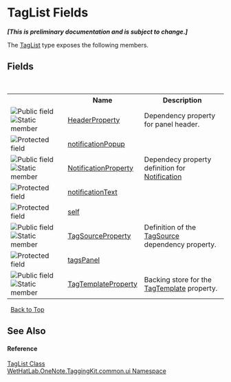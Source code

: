 # TagList Fields
 _**\[This is preliminary documentation and is subject to change.\]**_

The <a href="33154b64-6d0a-fae4-e6a0-cc3db0ac070c.md">TagList</a> type exposes the following members.


## Fields
&nbsp;<table><tr><th></th><th>Name</th><th>Description</th></tr><tr><td>![Public field](media/pubfield.gif "Public field")![Static member](media/static.gif "Static member")</td><td><a href="1095f37c-953c-aaee-476a-5f95aa8fe3df.md">HeaderProperty</a></td><td>
Dependency property for panel header.</td></tr><tr><td>![Protected field](media/protfield.gif "Protected field")</td><td><a href="12a54c28-0376-9c74-bf91-2dfd69730c2b.md">notificationPopup</a></td><td /></tr><tr><td>![Public field](media/pubfield.gif "Public field")![Static member](media/static.gif "Static member")</td><td><a href="e8dc82be-06c4-c9d6-fc1f-e28ccac513e8.md">NotificationProperty</a></td><td>
Dependecy property definition for <a href="1204d75e-94be-9d23-958f-b0d97bb29ff5.md">Notification</a></td></tr><tr><td>![Protected field](media/protfield.gif "Protected field")</td><td><a href="6496209b-a966-c6cd-b27f-8e86ecc9e98c.md">notificationText</a></td><td /></tr><tr><td>![Protected field](media/protfield.gif "Protected field")</td><td><a href="29f930f9-1a67-c52a-9318-a5fb9cf4d7c4.md">self</a></td><td /></tr><tr><td>![Public field](media/pubfield.gif "Public field")![Static member](media/static.gif "Static member")</td><td><a href="7950ce35-59e9-03aa-b0ba-f9a7b36ba947.md">TagSourceProperty</a></td><td>
Definition of the <a href="90b0d3b2-1444-dbe4-39fc-28b122405732.md">TagSource</a> dependency property.</td></tr><tr><td>![Protected field](media/protfield.gif "Protected field")</td><td><a href="990b066d-f806-054b-df3d-6b70e32c07da.md">tagsPanel</a></td><td /></tr><tr><td>![Public field](media/pubfield.gif "Public field")![Static member](media/static.gif "Static member")</td><td><a href="c4dc906c-e607-8977-4562-9533c0e2586d.md">TagTemplateProperty</a></td><td>
Backing store for the <a href="a4765a57-1cbf-3bfc-cc7d-b4bd278a98bf.md">TagTemplate</a> property.</td></tr></table>&nbsp;
<a href="#taglist-fields">Back to Top</a>

## See Also


#### Reference
<a href="33154b64-6d0a-fae4-e6a0-cc3db0ac070c.md">TagList Class</a><br /><a href="043a9407-ac38-b3ac-7348-a6090af495ad.md">WetHatLab.OneNote.TaggingKit.common.ui Namespace</a><br />